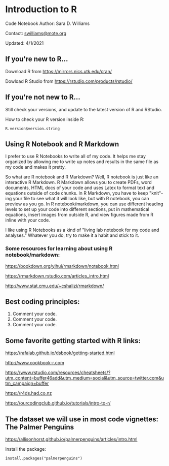 # Introduction to R

Code Notebook Author: Sara D. Williams

Contact: swilliams@mote.org

Updated: 4/1/2021

## If you're new to R...

Download R from https://mirrors.nics.utk.edu/cran/

Dowload R Studio from
https://rstudio.com/products/rstudio/


## If you're not new to R...

Still check your versions, and update to the latest version of R and RStudio.

How to check your R version inside R:

```{r}
R.version$version.string
```


## Using R Notebook and R Markdown

I prefer to use R Notebooks to write all of my code. It helps me stay organized by allowing me to write up notes and results in the same file as my code and makes it pretty. 

So what are R notebook and R Markdown? Well, R notebook is just like an interactive R Markdown. R Markdown allows you to create PDFs, word documents, HTML docs of your code and uses Latex to format text and equations outside of code chunks. In R Markdown, you have to keep "knit"-ing your file to see what it will look like, but with R notebook, you can preview as you go. In R notebook/markdown, you can use different heading levels to set up your code into different sections, put in mathematical equations, insert images from outside R, and view figures made from R inline with your code. 

I like using R Notebooks as a kind of "living lab notebook for my code and analyses." Whatever you do, try to make it a habit and stick to it. 

### Some resources for learning about using R notebook/markdown:

https://bookdown.org/yihui/rmarkdown/notebook.html

https://rmarkdown.rstudio.com/articles_intro.html

http://www.stat.cmu.edu/~cshalizi/rmarkdown/

## Best coding principles:
1. Comment your code.
2. Comment your code.
3. Comment your code.

## Some favorite getting started with R links:

https://rafalab.github.io/dsbook/getting-started.html

http://www.cookbook-r.com

https://www.rstudio.com/resources/cheatsheets/?utm_content=buffer46add&utm_medium=social&utm_source=twitter.com&utm_campaign=buffer

https://r4ds.had.co.nz

https://ourcodingclub.github.io/tutorials/intro-to-r/


## The dataset we will use in most code vignettes: The Palmer Penguins

https://allisonhorst.github.io/palmerpenguins/articles/intro.html

Install the package: 

```{r}
install.packages("palmerpenguins")
```


